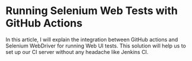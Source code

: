 # Running Selenium Web Tests with GitHub Actions

In this article, I will explain the integration between GitHub actions and Selenium WebDriver for running Web UI tests. This solution will help us to set up our CI server without any headache like Jenkins CI.

